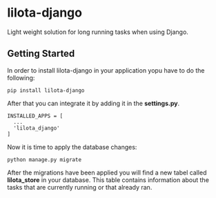 # lilota-django

Light weight solution for long running tasks when using Django.


## Getting Started

In order to install lilota-django in your application yopu have to do the following:

```
pip install lilota-django
```

After that you can integrate it by adding it in the **settings.py**.

```
INSTALLED_APPS = [
  ...
  'lilota_django'
]
```

Now it is time to apply the database changes:

```
python manage.py migrate
```

After the migrations have been applied you will find a new tabel called **lilota_store** in your database. This table contains information about the tasks that are currently running or that already ran.